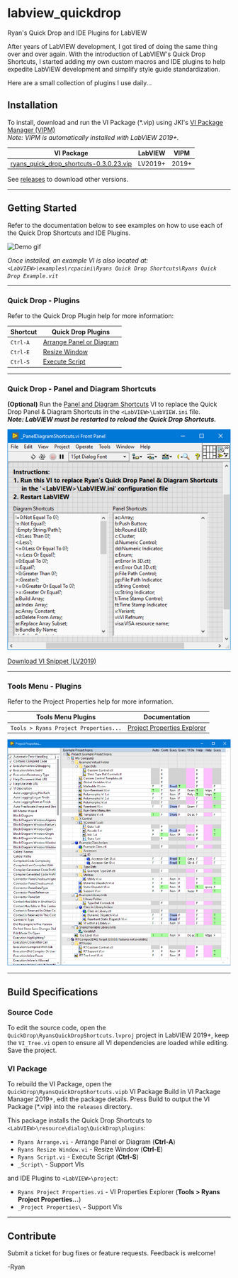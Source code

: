 # labview_quickdrop
Ryan's Quick Drop and IDE Plugins for LabVIEW

After years of LabVIEW development, I got tired of doing the same thing over
and over again. With the introduction of LabVIEW's Quick Drop Shortcuts, I
started adding my own custom macros and IDE plugins to help expedite
LabVIEW development and simplify style guide standardization.

Here are a small collection of plugins I use daily...


## Installation
To install, download and run the VI Package (\*.vip) using JKI's
[VI Package Manager (VIPM)](https://vipm.jki.net)
<Br>*Note: VIPM is automatically installed with LabVIEW 2019+.*

| VI Package | LabVIEW | VIPM |
| --- | --- | --- |
| [ryans_quick_drop_shortcuts-0.3.0.23.vip](https://github.com/rcpacini/labview_quickdrop/raw/master/releases/ryans_quick_drop_shortcuts-0.3.0.23.vip) | LV2019+ | 2019+ |

See [releases](releases) to download other versions.

---

## Getting Started
Refer to the documentation below to see examples on how to use
each of the Quick Drop Shortcuts and IDE Plugins.

![Demo gif](docs/imgs/demo.gif)

*Once installed, an example VI is also located at:<br>
`<LabVIEW>\examples\rcpacini\Ryans Quick Drop Shortcuts\Ryans Quick Drop Example.vit`*


---

### Quick Drop - Plugins
Refer to the Quick Drop Plugin help for more information:

| Shortcut | Quick Drop Plugins |
| --- | --- |
| `Ctrl-A` | [Arrange Panel or Diagram](docs/Arrange.md) |
| `Ctrl-E` | [Resize Window](docs/ResizeWindow.md) |
| `Ctrl-S` | [Execute Script](docs/ExecuteScript.md) |

---

### Quick Drop - Panel and Diagram Shortcuts

**(Optional)** Run the [Panel and Diagram Shortcuts](https://github.com/rcpacini/labview_quickdrop/raw/master/src/plugins/_Script/PanelDiagramShortcuts.vi)
VI to replace the Quick Drop Panel & Diagram Shortcuts in the
`<LabVIEW>\LabVIEW.ini` file.<br>
***Note: LabVIEW must be restarted to reload the Quick Drop
Shortcuts.***

![Ryans Quick Drop Shortcuts](docs/imgs/ShortcutsScreenshot.png)

[Download VI Snippet (LV2019)](https://github.com/rcpacini/labview_quickdrop/raw/master/docs/imgs/PanelDiagramShortcuts.png)

---

### Tools Menu - Plugins
Refer to the Project Properties help for more information.

| Tools Menu Plugins | Documentation |
| --- | --- |
| `Tools > Ryans Project Properties...` | [Project Properties Explorer](docs/ProjectProperties.md) |

![Project Properties Demo png](docs/imgs/project_properties_demo.png)

---

## Build Specifications
### Source Code
To edit the source code, open the
`QuickDrop\RyansQuickDropShortcuts.lvproj`
project in LabVIEW 2019+, keep the `VI_Tree.vi` open to ensure all VI
dependencies are loaded while editing. Save the project.

### VI Package
To rebuild the VI Package, open the
`QuickDrop\RyansQuickDropShortcuts.vipb`
VI Package Build in VI Package Manager 2019+, edit the package details.
Press Build to output the VI Package (\*.vip) into the `releases`
directory.

This package installs the Quick Drop Shortcuts to  
`<LabVIEW>\resource\dialog\QuickDrop\plugins`:
 * `Ryans Arrange.vi` - Arrange Panel or Diagram (**Ctrl-A**)
 * `Ryans Resize Window.vi` - Resize Window (**Ctrl-E**)
 * `Ryans Script.vi` - Execute Script (**Ctrl-S**)
 * `_Script\` - Support VIs

and IDE Plugins to `<LabVIEW>\project`:
 * `Ryans Project Properties.vi` - VI Properties Explorer (**Tools > Ryans
Project Properties...**)
 * `_Project Properties\` - Support VIs

---

## Contribute
Submit a ticket for bug fixes or feature requests. Feedback is welcome!

-Ryan
